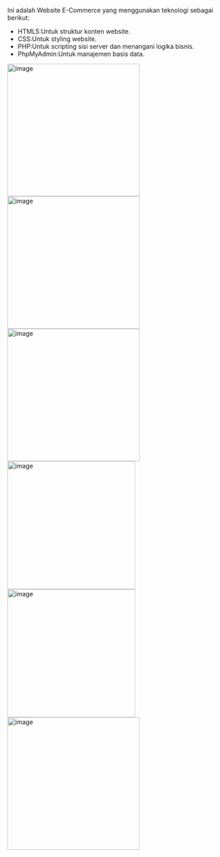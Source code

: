Ini adalah Website E-Commerce yang menggunakan teknologi sebagai berikut: 
- HTML5:Untuk struktur konten website.
- CSS:Untuk styling website.
- PHP:Untuk scripting sisi server dan menangani logika bisnis.
- PhpMyAdmin:Untuk manajemen basis data.
<img width="300" alt="image" src="https://github.com/Muhaftharalgiffari/Website-E-commerce/assets/97682546/24a1d9b8-234c-4346-ad32-116e9f23d338">
<img width="300" alt="image" src="https://github.com/Muhaftharalgiffari/Website-E-commerce/assets/97682546/0fbb3960-3a07-422d-bbe4-51bf79b26fa8">
<img width="300" alt="image" src="https://github.com/Muhaftharalgiffari/Website-E-commerce/assets/97682546/0eb24770-15b5-48e0-9e77-f2e256f174a3">
<img width="290" alt="image" src="https://github.com/Muhaftharalgiffari/Website-E-commerce/assets/97682546/7426103f-c47e-4036-93e7-07790ea76725">
<img width="290" alt="image" src="https://github.com/Muhaftharalgiffari/Website-E-commerce/assets/97682546/d98e8a31-bb51-4f59-97a7-c72c901425de">
<img width="300" alt="image" src="https://github.com/Muhaftharalgiffari/Website-E-commerce/assets/97682546/fec0a002-a2ce-4418-b5fb-4ca10dd391b8">



